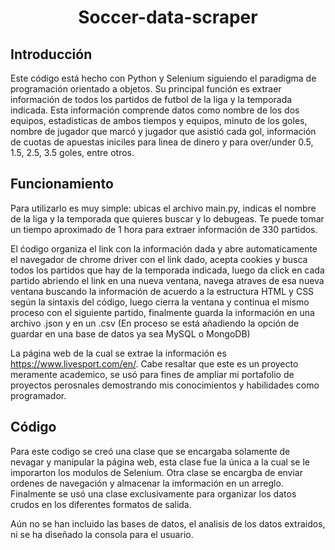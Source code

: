 <h1 align="center"> Soccer-data-scraper </h1>

## Introducción

Este código está hecho con Python y Selenium siguiendo el paradigma de programación orientado a objetos. Su principal función es extraer información de todos los partidos de futbol de la liga y la temporada indicada. Esta información comprende datos como nombre de los dos equipos, estadisticas de ambos tiempos y equipos, minuto de los goles, nombre de jugador que marcó y jugador que asistió cada gol, información de cuotas de apuestas iniciles para linea de dinero y para over/under 0.5, 1.5, 2.5, 3.5 goles, entre otros.

## Funcionamiento

Para utilizarlo es muy simple: ubicas el archivo main.py, indicas el nombre de la liga y la temporada que quieres buscar y lo debugeas. Te puede tomar un tiempo aproximado de 1 hora para extraer información de 330 partidos.

El ćodigo organiza el link con la información dada y abre automaticamente el navegador de chrome driver con el link dado, acepta cookies y busca todos los partidos que hay de la temporada indicada, luego da click en cada partido abriendo el link en una nueva ventana, navega atraves de esa nueva ventana buscando la información de acuerdo a la estructura HTML y CSS según la sintaxis del código, luego cierra la ventana y continua el mismo proceso con el siguiente partido, finalmente guarda la información en una archivo .json y en un .csv (En proceso se está añadiendo la opción de guardar en una base de datos ya sea MySQL o MongoDB)

La página web de la cual se extrae la información es https://www.livesport.com/en/. Cabe resaltar que este es un proyecto meramente academico, se usó para fines de ampliar mi portafolio de proyectos perosnales demostrando mis conocimientos y habilidades como programador.

## Código

Para este codigo se creó una clase que se encargaba solamente de nevagar y manipular la página web, esta clase fue la única a la cual se le imporarton los modulos de Selenium. Otra clase se encargba de enviar ordenes de navegación y almacenar la imformación en un arreglo. Finalmente se usó una clase exclusivamente para organizar los datos crudos en los diferentes formatos de salida.

Aún no se han incluido las bases de datos, el analisis de los datos extraidos, ni se ha diseñado la consola para el usuario.